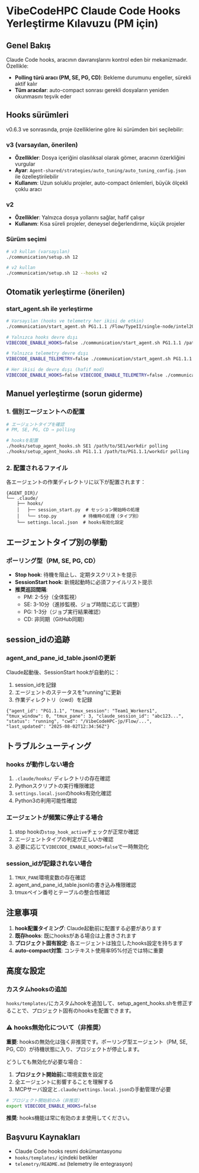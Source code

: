 # VibeCodeHPC Claude Code Hooks Yerleştirme Kılavuzu (PM için)

## Genel Bakış
Claude Code hooks, aracının davranışlarını kontrol eden bir mekanizmadır. Özellikle:
- **Polling türü aracı (PM, SE, PG, CD)**: Bekleme durumunu engeller, sürekli aktif kalır
- **Tüm aracılar**: auto-compact sonrası gerekli dosyaların yeniden okunmasını teşvik eder

## Hooks sürümleri
v0.6.3 ve sonrasında, proje özelliklerine göre iki sürümden biri seçilebilir:

### v3 (varsayılan, önerilen)
- **Özellikler**: Dosya içeriğini olasılıksal olarak gömer, aracının özerkliğini vurgular
- **Ayar**: `Agent-shared/strategies/auto_tuning/auto_tuning_config.json` ile özelleştirilebilir
- **Kullanım**: Uzun soluklu projeler, auto-compact önlemleri, büyük ölçekli çoklu aracı

### v2
- **Özellikler**: Yalnızca dosya yollarını sağlar, hafif çalışır
- **Kullanım**: Kısa süreli projeler, deneysel değerlendirme, küçük projeler

### Sürüm seçimi
```bash
# v3 kullan (varsayılan)
./communication/setup.sh 12

# v2 kullan
./communication/setup.sh 12 --hooks v2
```

## Otomatik yerleştirme (önerilen)

### start_agent.sh ile yerleştirme
```bash
# Varsayılan (hooks ve telemetry her ikisi de etkin)
./communication/start_agent.sh PG1.1.1 /Flow/TypeII/single-node/intel2024/OpenMP

# Yalnızca hooks devre dışı
VIBECODE_ENABLE_HOOKS=false ./communication/start_agent.sh PG1.1.1 /path/to/dir

# Yalnızca telemetry devre dışı
VIBECODE_ENABLE_TELEMETRY=false ./communication/start_agent.sh PG1.1.1 /path/to/dir

# Her ikisi de devre dışı (hafif mod)
VIBECODE_ENABLE_HOOKS=false VIBECODE_ENABLE_TELEMETRY=false ./communication/start_agent.sh PG1.1.1 /path/to/dir
```

## Manuel yerleştirme (sorun giderme)

### 1. 個別エージェントへの配置
```bash
# エージェントタイプを確認
# PM, SE, PG, CD → polling

# hooksを配置
./hooks/setup_agent_hooks.sh SE1 /path/to/SE1/workdir polling
./hooks/setup_agent_hooks.sh PG1.1.1 /path/to/PG1.1.1/workdir polling
```

### 2. 配置されるファイル
各エージェントの作業ディレクトリに以下が配置されます：
```
{AGENT_DIR}/
└── .claude/
    ├── hooks/
    │   ├── session_start.py  # セッション開始時の処理
    │   └── stop.py          # 待機時の処理（タイプ別）
    └── settings.local.json  # hooks有効化設定
```

## エージェントタイプ別の挙動

### ポーリング型（PM, SE, PG, CD）
- **Stop hook**: 待機を阻止し、定期タスクリストを提示
- **SessionStart hook**: 新規起動時に必須ファイルリスト提示
- **推奨巡回間隔**:
  - PM: 2-5分（全体監視）
  - SE: 3-10分（進捗監視、ジョブ時間に応じて調整）
  - PG: 1-3分（ジョブ実行結果確認）
  - CD: 非同期（GitHub同期）

## session_idの追跡

### agent_and_pane_id_table.jsonlの更新
Claude起動後、SessionStart hookが自動的に：
1. session_idを記録
2. エージェントのステータスを"running"に更新
3. 作業ディレクトリ（cwd）を記録

```jsonl
{"agent_id": "PG1.1.1", "tmux_session": "Team1_Workers1", "tmux_window": 0, "tmux_pane": 3, "claude_session_id": "abc123...", "status": "running", "cwd": "/VibeCodeHPC-jp/Flow/...", "last_updated": "2025-08-02T12:34:56Z"}
```

## トラブルシューティング

### hooks が動作しない場合
1. `.claude/hooks/` ディレクトリの存在確認
2. Pythonスクリプトの実行権限確認
3. `settings.local.json`のhooks有効化確認
4. Python3の利用可能性確認

### エージェントが頻繁に停止する場合
1. stop hookの`stop_hook_active`チェックが正常か確認
2. エージェントタイプの判定が正しいか確認
3. 必要に応じて`VIBECODE_ENABLE_HOOKS=false`で一時無効化

### session_idが記録されない場合
1. `TMUX_PANE`環境変数の存在確認
2. agent_and_pane_id_table.jsonlの書き込み権限確認
3. tmuxペイン番号とテーブルの整合性確認

## 注意事項

1. **hook配置タイミング**: Claude起動前に配置する必要があります
2. **既存hooks**: 既にhooksがある場合は上書きされます
3. **プロジェクト固有設定**: 各エージェントは独立したhooks設定を持ちます
4. **auto-compact対策**: コンテキスト使用率95%付近では特に重要

## 高度な設定

### カスタムhooksの追加
`hooks/templates/`にカスタムhookを追加して、setup_agent_hooks.shを修正することで、プロジェクト固有のhooksを配置できます。

### ⚠️ hooks無効化について（非推奨）

**重要**: hooksの無効化は強く非推奨です。ポーリング型エージェント（PM, SE, PG, CD）が待機状態に入り、プロジェクトが停止します。

どうしても無効化が必要な場合：
1. **プロジェクト開始前**に環境変数を設定
2. 全エージェントに影響することを理解する
3. MCPサーバ設定と`.claude/settings.local.json`の手動管理が必要

```bash
# プロジェクト開始前のみ（非推奨）
export VIBECODE_ENABLE_HOOKS=false
```

**推奨**: hooks機能は常に有効のまま使用してください。

## Başvuru Kaynakları
- Claude Code hooks resmi dokümantasyonu
- `hooks/templates/` içindeki betikler
- `telemetry/README.md` (telemetry ile entegrasyon)

